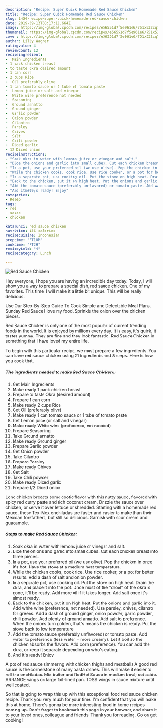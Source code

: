 ```yaml
---
description: "Recipe: Super Quick Homemade Red Sauce Chicken"
title: "Recipe: Super Quick Homemade Red Sauce Chicken"
slug: 1454-recipe-super-quick-homemade-red-sauce-chicken
date: 2019-09-13T08:17:18.664Z
image: https://img-global.cpcdn.com/recipes/e56551d7f5e961e6/751x532cq70/red-sauce-chicken-recipe-main-photo.jpg
thumbnail: https://img-global.cpcdn.com/recipes/e56551d7f5e961e6/751x532cq70/red-sauce-chicken-recipe-main-photo.jpg
cover: https://img-global.cpcdn.com/recipes/e56551d7f5e961e6/751x532cq70/red-sauce-chicken-recipe-main-photo.jpg
author: Lilly Wagner
ratingvalue: 4
reviewcount: 12
recipeingredient:
-  Main Ingredients
- 1 pack chicken breast
- to taste Okra desired amount
- 1 can corn
- 2 cups Rice
-  Oil preferably olive
- 1 can tomato sauce or 1 tube of tomato paste
-  Lemon juice or salt and vinegar
-  White wine preference not needed
-  Seasoning
-  Ground annatto
-  Ground ginger
-  Garlic powder
-  Onion powder
-  Cilantro
-  Parsley
-  Chives
-  Salt
-  Chili powder
-  Diced garlic
- 12 Diced onion
recipeinstructions:
- "Soak okra in water with lemons juice or vinegar and salt."
- "Dice the onions and garlic into small cubes. Cut each chicken breast into three pieces."
- "In a pot, use your preferred oil (we use olive). Pop the chicken in once it&#39;s hot. Have the stove at a medium heat temperature."
- "While the chicken cooks, cook rice. Use rice cooker, or a pot for better results. Add a dash of salt and onion powder."
- "In a separate pot, use cooking oil. Put the stove on high heat. Drain the okra, and place it into the pot. Once most of the &#34;drool&#34; of the okra is gone, it&#39;ll be ready. Add more oil if it takes longer. Add salt once it&#39;s almost ready."
- "Back to the chicken, put it on high heat. Put the onions and garlic into it. Add white wine (preference, not needed). Use parsley, chives, cilantro for greens. Add a dash of ground ginger, onion powder, garlic powder, chili powder. Add plenty of ground annatto. Add salt to preference. When the onions turn golden, that&#39;s means the chicken is ready. Put the stove back to low temperature."
- "Add the tomato sauce (preferably unflavored) or tomato paste. Add water to preference (less water = more creamy). Let it boil so the chicken absorbs the flavors. Add corn (preference). You can add the okra, or keep it separate depending on who&#39;s eating."
- "And it&#39;s ready! Enjoy"
categories:
- Resep
tags:
- red
- sauce
- chicken

katakunci: red sauce chicken
nutrition: 136 calories
recipecuisine: Indonesian
preptime: "PT10M"
cooktime: "PT2H"
recipeyield: "4"
recipecategory: Lunch

---
```



![Red Sauce Chicken](https://img-global.cpcdn.com/recipes/e56551d7f5e961e6/751x532cq70/red-sauce-chicken-recipe-main-photo.jpg)

Hey everyone, I hope you are having an incredible day today. Today, I will show you a way to prepare a special dish, red sauce chicken. One of my favorites. This time, I will make it a little bit unique. This will be really delicious.

Use Our Step-By-Step Guide To Cook Simple and Delectable Meal Plans. Sunday Red Sauce I love my food. Sprinkle the onion over the chicken pieces.

Red Sauce Chicken is only one of the most popular of current trending foods in the world. It is enjoyed by millions every day. It is easy, it's quick, it tastes yummy. They are fine and they look fantastic. Red Sauce Chicken is something that I have loved my entire life.


To begin with this particular recipe, we must prepare a few ingredients. You can have red sauce chicken using 21 ingredients and 8 steps. Here is how you cook that.

##### The ingredients needed to make Red Sauce Chicken::

1. Get  Main Ingredients
1. Make ready 1 pack chicken breast
1. Prepare to taste Okra (desired amount)
1. Prepare 1 can corn
1. Make ready 2 cups Rice
1. Get  Oil (preferably olive)
1. Make ready 1 can tomato sauce or 1 tube of tomato paste
1. Get  Lemon juice (or salt and vinegar)
1. Make ready  White wine (preference, not needed)
1. Prepare  Seasoning
1. Take  Ground annatto
1. Make ready  Ground ginger
1. Prepare  Garlic powder
1. Get  Onion powder
1. Take  Cilantro
1. Prepare  Parsley
1. Make ready  Chives
1. Get  Salt
1. Take  Chili powder
1. Make ready  Diced garlic
1. Prepare 1/2 Diced onion


Lend chicken breasts some exotic flavor with this nutty sauce, flavored with spicy red curry paste and rich coconut cream. Drizzle the sauce over chicken, or serve it over lettuce or shredded. Starting with a homemade red sauce, these Tex-Mex enchiladas are faster and easier to make than their Mexican forefathers, but still so delicious. Garnish with sour cream and guacamole. 

##### Steps to make Red Sauce Chicken:

1. Soak okra in water with lemons juice or vinegar and salt.
1. Dice the onions and garlic into small cubes. Cut each chicken breast into three pieces.
1. In a pot, use your preferred oil (we use olive). Pop the chicken in once it&#39;s hot. Have the stove at a medium heat temperature.
1. While the chicken cooks, cook rice. Use rice cooker, or a pot for better results. Add a dash of salt and onion powder.
1. In a separate pot, use cooking oil. Put the stove on high heat. Drain the okra, and place it into the pot. Once most of the &#34;drool&#34; of the okra is gone, it&#39;ll be ready. Add more oil if it takes longer. Add salt once it&#39;s almost ready.
1. Back to the chicken, put it on high heat. Put the onions and garlic into it. Add white wine (preference, not needed). Use parsley, chives, cilantro for greens. Add a dash of ground ginger, onion powder, garlic powder, chili powder. Add plenty of ground annatto. Add salt to preference. When the onions turn golden, that&#39;s means the chicken is ready. Put the stove back to low temperature.
1. Add the tomato sauce (preferably unflavored) or tomato paste. Add water to preference (less water = more creamy). Let it boil so the chicken absorbs the flavors. Add corn (preference). You can add the okra, or keep it separate depending on who&#39;s eating.
1. And it&#39;s ready! Enjoy


A pot of red sauce simmering with chicken thighs and meatballs A good red sauce is the cornerstone of many pasta dishes. This will make it easier to roll the enchiladas. Mix butter and RedHot Sauce in medium bowl; set aside. ARRANGE wings on large foil-lined pan. TOSS wings in sauce mixture until well coated. 

So that is going to wrap this up with this exceptional food red sauce chicken recipe. Thank you very much for your time. I'm confident that you will make this at home. There's gonna be more interesting food in home recipes coming up. Don't forget to bookmark this page in your browser, and share it to your loved ones, colleague and friends. Thank you for reading. Go on get cooking!
